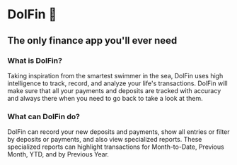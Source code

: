 # DolFin 🐬
## The only finance app you'll ever need

### What is DolFin?
Taking inspiration from the smartest swimmer in the sea, DolFin uses high intelligence to track, record, and analyze your life's transactions.
DolFin will make sure that all your payments and deposits are tracked with accuracy and always there when you need to go back to take a look at them.

### What can DolFin do? 
DolFin can record your new deposits and payments, show all entries or filter by deposits or payments, and also view specialized reports. 
These specialized reports can highlight transactions for Month-to-Date, Previous Month, YTD, and by Previous Year.


``` java 

```